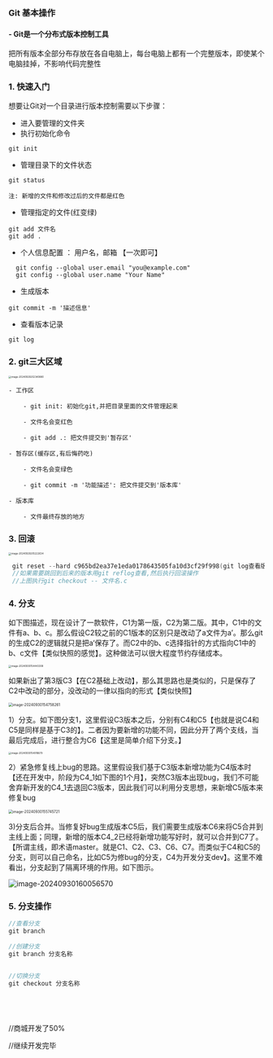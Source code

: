 ### Git 基本操作

#### -  Git是一个分布式版本控制工具

把所有版本全部分布存放在各自电脑上，每台电脑上都有一个完整版本，即使某个电脑挂掉，不影响代码完整性

### 1. 快速入门

想要让Git对一个目录进行版本控制需要以下步骤：

- 进入要管理的文件夹
- 执行初始化命令

```
git init
```

- 管理目录下的文件状态

```
git status

注: 新增的文件和修改过后的文件都是红色
```

- 管理指定的文件(红变绿)

```
git add 文件名
git add .
```

- 个人信息配置 ： 用户名，邮箱 【一次即可】

```
  git config --global user.email "you@example.com"
  git config --global user.name "Your Name"
```

- 生成版本

```
git commit -m '描述信息'
```

- 查看版本记录

```
git log
```

### 2. git三大区域

<img src="C:\Users\Administrator\AppData\Roaming\Typora\typora-user-images\image-20240929202340880.png" alt="image-20240929202340880" style="zoom:33%;" />



```
- 工作区

    - git init: 初始化git,并把目录里面的文件管理起来

    - 文件名会变红色

    - git add .: 把文件提交到'暂存区'

- 暂存区(缓存区,有后悔药吃)

    - 文件名会变绿色

    - git commit -m '功能描述': 把文件提交到'版本库'

- 版本库

    - 文件最终存放的地方
```

### 3. 回滚

<img src="C:\Users\Administrator\AppData\Roaming\Typora\typora-user-images\image-20240929205222634.png" alt="image-20240929205222634" style="zoom:33%;" />

```c
 git reset --hard c965bd2ea37e1eda0178643505fa10d3cf29f998(git log查看版本号)
 //如果需要跳回到后来的版本用git reflog查看,然后执行回滚操作
 //上图执行git checkout -- 文件名.c    
```

### 4. 分支

如下图描述，现在设计了一款软件，C1为第一版，C2为第二版。其中，C1中的文件有a、b、c。那么假设C2较之前的C1版本的区别只是改动了a文件为a’。那么git的生成C2的逻辑就只是把a‘保存了。而C2中的b、c选择指针的方式指向C1中的b、c文件【类似快照的感觉】。这种做法可以很大程度节约存储成本。

<img src="C:\Users\Administrator\AppData\Roaming\Typora\typora-user-images\image-20240930154443308.png" alt="image-20240930154443308" style="zoom: 33%;" />

如果新出了第3版C3【在C2基础上改动】，那么其思路也是类似的，只是保存了C2中改动的部分，没改动的一律以指向的形式【类似快照】

<img src="C:\Users\Administrator\AppData\Roaming\Typora\typora-user-images\image-20240930154758261.png" alt="image-20240930154758261" style="zoom: 50%;" />

​      1）分支。如下图分支1，这里假设C3版本之后，分别有C4和C5【也就是说C4和C5是同样是基于C3的】。二者因为要新增的功能不同，因此分开了两个支线，当最后完成后，进行整合为C6【这里是简单介绍下分支。】

<img src="C:\Users\Administrator\AppData\Roaming\Typora\typora-user-images\image-20240930154918679.png" alt="image-20240930154918679" style="zoom: 33%;" />

 2）紧急修复线上bug的思路。这里假设我们基于C3版本新增功能为C4版本时【还在开发中，阶段为C4_1如下图的1个月】，突然C3版本出现bug，我们不可能舍弃新开发的C4_1去退回C3版本，因此我们可以利用分支思想，来新增C5版本来修复bug

<img src="C:\Users\Administrator\AppData\Roaming\Typora\typora-user-images\image-20240930155745721.png" alt="image-20240930155745721" style="zoom: 50%;" />



 3)分支后合并。当修复好bug生成版本C5后，我们需要生成版本C6来将C5合并到主线上面；同理，新增的版本C4_2已经将新增功能写好时，就可以合并到C7了。【所谓主线，即术语master。就是C1、C2、C3、C6、C7。而类似于C4和C5的分支，则可以自己命名，比如C5为修bug的分支，C4为开发分支dev】。这里不难看出，分支起到了隔离环境的作用。如下图示。

![image-20240930160056570](C:\Users\Administrator\AppData\Roaming\Typora\typora-user-images\image-20240930160056570.png)



### 5. 分支操作





```c
//查看分支
git branch
    
//创建分支
git branch 分支名称    


//切换分支
git checkout 分支名称    






```



//商城开发了50%

//继续开发完毕

















